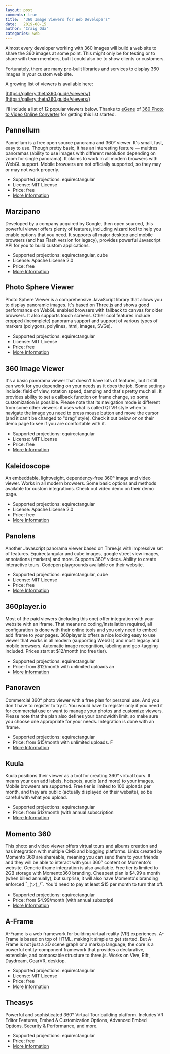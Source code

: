 ```yaml
---
layout: post
comments: true
title:  "360 Image Viewers for Web Developers"
date:   2019-08-15
author: "Craig Oda"
categories: web
---
```


Almost every developer working with 360 images will build a web site to share the 360
images at some point.  This might only be for testing or to share with team members, but it could
also be to show clients or customers.

Fortunately, there are many pre-built libraries and services to display 360 images in your 
custom web site.

A growing list of viewers is available here:

[https://gallery.theta360.guide/viewers/](https://gallery.theta360.guide/viewers/)

I'll include a list of 12 popular viewers below.  Thanks to [eGene](https://community.theta360.guide/u/egene/summary) 
of [360 Photo to Video Online Converter](https://360photo-to-video.com/) 
for getting this list started. 

## Pannellum 

Pannellum is a free open source panorama and 360° viewer. It's small, fast, easy to use. Though pretty basic, it has an interesting feature — multires panoramas (ability to use images with different resolution depending on zoom for single panorama). It claims to work in all modern browsers with WebGL support. Mobile browsers are not officially supported, so they may or may not work properly.

* Supported projections: equirectangular 
* License: MIT License 
* Price: free 
* [More Information](https://github.com/mpetroff/pannellum)

## Marzipano 

Developed by a company acquired by Google, then open sourced, this powerful viewer offers plenty of features, including wizard tool to help you enable options that you need. It supports all major desktop and mobile browsers (and has Flash version for legacy), provides powerful Javascript API for you to build custom applications.

* Supported projections: equirectangular, cube 
* License: Apache License 2.0 
* Price: free 
* [More Information](https://www.marzipano.net/)

## Photo Sphere Viewer 

Photo Sphere Viewer is a comprehensive JavaScript library that allows you to display panoramic images. It's based on Three.js and shows good performance on WebGL enabled browsers with fallback to canvas for older browsers. It also supports touch screens. Other cool features include cropped (incomplete) panorama support and support of various types of markers (polygons, polylines, html, images, SVGs).

* Supported projections: equirectangular 
* License: MIT License 
* Price: free 
* [More Information](https://photo-sphere-viewer.js.org/)

## 360 Image Viewer 

It's a basic panorama viewer that doesn't have lots of features, but it still can work for you depending on your needs as it does the job. Some settings include: field of view, rotation speed, damping and that's pretty much all. It provides ability to set a callback function on frame change, so some customization is possible. Please note that its navigation mode is different from some other viewers: it uses what is called QTVR style when to navigate the image you need to press mouse button and move the cursor (and it can't be changed to "drag" style). Check it out below or on their demo page to see if you are comfortable with it.

* Supported projections: equirectangular 
* License: MIT License 
* Price: free 
* [More Information](https://github.com/Jam3/360-image-viewer)

## Kaleidoscope 

An embeddable, lightweight, dependency-free 360º image and video viewer. Works in all modern browsers. Some basic options and methods available for custom integrations. Check out video demo on their demo page.

* Supported projections: equirectangular 
* License: Apache License 2.0 
* Price: free 
* [More Information](https://github.com/thiagopnts/kaleidoscope)

## Panolens 

Another Javascript panorama viewer based on Three.js with impressive set of features. Equirectangular and cube images, google street view images, annotations (markers) and more. Supports 360° videos. Ability to create interactive tours. Codepen playgrounds available on their website.

* Supported projections: equirectangular, cube 
* License: MIT License 
* Price: free 
* [More Information](https://pchen66.github.io/Panolens/)

## 360player.io 

Most of the paid viewers (including this one) offer integration with your website with an iframe. That means no coding/installation required, all configuration is done with their online tools and you only need to embed add iframe to your pages. 360player.io offers a nice looking easy to use viewer that works in all modern (supporting WebGL) and most legacy and mobile browsers. Automatic image recognition, labeling and geo-tagging included. Prices start at $12/month (no free tier).

* Supported projections: equirectangular 
* Price: from $12/month with unlimited uploads an 
* [More Information](https://360player.io/)

## Panoraven 

Commercial 360° photo viewer with a free plan for personal use. And you don't have to register to try it. You would have to register only if you need it for commercial use or want to manage your photos and customize viewers. Please note that the plan also defines your bandwidth limit, so make sure you choose one appropriate for your needs. Integration is done with an iframe.

* Supported projections: equirectangular 
* Price: from $15/month with unlimited uploads. F 
* [More Information](https://panoraven.com/en)

## Kuula 

Kuula positions their viewer as a tool for creating 360° virtual tours. It means your can add labels, hotspots, audio (and more) to your images. Mobile browsers are supported. Free tier is limited to 100 uploads per month, and they are public (actually displayed on their website), so be careful with what you upload.

* Supported projections: equirectangular 
* Price: from $12/month (with annual subscription 
* [More Information](https://kuula.co/)

## Momento 360 

This photo and video viewer offers virtual tours and albums creation and has integration with multiple CMS and blogging platforms. Links created by Momento 360 are shareable, meaning you can send them to your friends and they will be able to interact with your 360° content on Momento's website. Generic iframe integration is also available. Free tier is limited to 2GB storage with Momento360 branding. Cheapest plan is $4.99 a month (when billed annually), but surprise, it will also have Momento's branding enforced ¯\_(ツ)_/¯. You'd need to pay at least $15 per month to turn that off.

* Supported projections: equirectangular 
* Price: from $4.99/month (with annual subscripti 
* [More Information](https://www.momento360.com/)

## A-Frame 

A-Frame is a web framework for building virtual reality (VR) experiences. A-Frame is based on top of HTML, making it simple to get started. But A-Frame is not just a 3D scene graph or a markup language; the core is a powerful entity-component framework that provides a declarative, extensible, and composable structure to three.js. Works on Vive, Rift, Daydream, GearVR, desktop.

* Supported projections: equirectangular 
* License: MIT License 
* Price: free 
* [More Information](https://aframe.io/)

## Theasys 

Powerful and sophisticated 360° Virtual Tour building platform. Includes VR Editor Features, Embed & Customization Options, Advanced Embed Options, Security & Performance, and more.

* Supported projections: equirectangular 
* Price: free 
* [More Information](https://www.theasys.io/)

